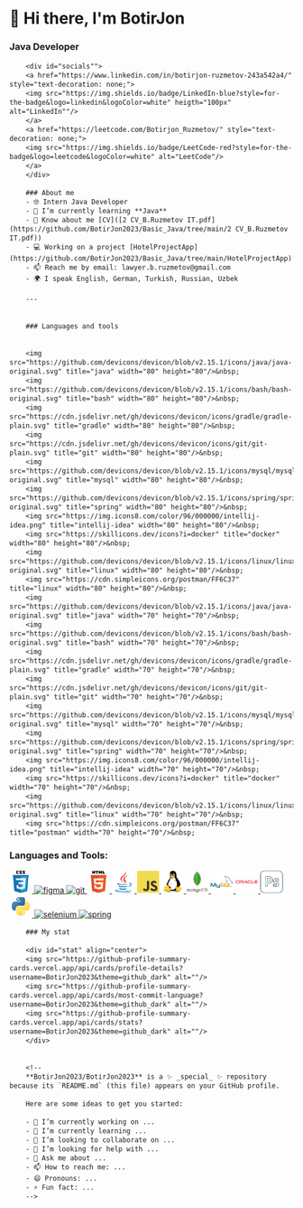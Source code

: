 <div id="header">
		<h1>👋 Hi there, I'm BotirJon </h1>
		<h3>Java Developer</h3>
		</div>
		
		<div id="socials"">
		<a href="https://www.linkedin.com/in/botirjon-ruzmetov-243a542a4/" style="text-decoration: none;">
		<img src="https://img.shields.io/badge/LinkedIn-blue?style=for-the-badge&logo=linkedin&logoColor=white" heigth="100px" alt="LinkedIn""/>
		</a>
		<a href="https://leetcode.com/Botirjon_Ruzmetov/" style="text-decoration: none;">
		<img src="https://img.shields.io/badge/LeetCode-red?style=for-the-badge&logo=leetcode&logoColor=white" alt="LeetCode"/>
		</a>
		</div>
		
		### About me
		- 🤓 Intern Java Developer
		- 🌱 I’m currently learning **Java**
		- 📄 Know about me [CV]([2 CV_B.Ruzmetov IT.pdf](https://github.com/BotirJon2023/Basic_Java/tree/main/2 CV_B.Ruzmetov IT.pdf))
		- 💻 Working on a project [HotelProjectApp](https://github.com/BotirJon2023/Basic_Java/tree/main/HotelProjectApp)
		- 📫 Reach me by email: lawyer.b.ruzmetov@gmail.com
		- 🌍 I speak English, German, Turkish, Russian, Uzbek 
		
		---
		

		### Languages and tools
		

		<img src="https://github.com/devicons/devicon/blob/v2.15.1/icons/java/java-original.svg" title="java" width="80" height="80"/>&nbsp;
		<img src="https://github.com/devicons/devicon/blob/v2.15.1/icons/bash/bash-original.svg" title="bash" width="80" height="80"/>&nbsp;
		<img src="https://cdn.jsdelivr.net/gh/devicons/devicon/icons/gradle/gradle-plain.svg" title="gradle" width="80" height="80"/>&nbsp;
		<img src="https://cdn.jsdelivr.net/gh/devicons/devicon/icons/git/git-plain.svg" title="git" width="80" height="80"/>&nbsp;
		<img src="https://github.com/devicons/devicon/blob/v2.15.1/icons/mysql/mysql-original.svg" title="mysql" width="80" height="80"/>&nbsp;
		<img src="https://github.com/devicons/devicon/blob/v2.15.1/icons/spring/spring-original.svg" title="spring" width="80" height="80"/>&nbsp;
		<img src="https://img.icons8.com/color/96/000000/intellij-idea.png" title="intellij-idea" width="80" height="80"/>&nbsp;
		<img src="https://skillicons.dev/icons?i=docker" title="docker" width="80" height="80"/>&nbsp;
		<img src="https://github.com/devicons/devicon/blob/v2.15.1/icons/linux/linux-original.svg" title="linux" width="80" height="80"/>&nbsp;
		<img src="https://cdn.simpleicons.org/postman/FF6C37" title="linux" width="80" height="80"/>&nbsp;
		<img src="https://github.com/devicons/devicon/blob/v2.15.1/icons/java/java-original.svg" title="java" width="70" height="70"/>&nbsp;
		<img src="https://github.com/devicons/devicon/blob/v2.15.1/icons/bash/bash-original.svg" title="bash" width="70" height="70"/>&nbsp;
		<img src="https://cdn.jsdelivr.net/gh/devicons/devicon/icons/gradle/gradle-plain.svg" title="gradle" width="70" height="70"/>&nbsp;
		<img src="https://cdn.jsdelivr.net/gh/devicons/devicon/icons/git/git-plain.svg" title="git" width="70" height="70"/>&nbsp;
		<img src="https://github.com/devicons/devicon/blob/v2.15.1/icons/mysql/mysql-original.svg" title="mysql" width="70" height="70"/>&nbsp;
		<img src="https://github.com/devicons/devicon/blob/v2.15.1/icons/spring/spring-original.svg" title="spring" width="70" height="70"/>&nbsp;
		<img src="https://img.icons8.com/color/96/000000/intellij-idea.png" title="intellij-idea" width="70" height="70"/>&nbsp;
		<img src="https://skillicons.dev/icons?i=docker" title="docker" width="70" height="70"/>&nbsp;
		<img src="https://github.com/devicons/devicon/blob/v2.15.1/icons/linux/linux-original.svg" title="linux" width="70" height="70"/>&nbsp;
		<img src="https://cdn.simpleicons.org/postman/FF6C37" title="postman" width="70" height="70"/>&nbsp;
		
<h3 align="left">Languages and Tools:</h3>
<p align="left"> <a href="https://www.w3schools.com/css/" target="_blank" rel="noreferrer"> <img src="https://raw.githubusercontent.com/devicons/devicon/master/icons/css3/css3-original-wordmark.svg" alt="css3" width="40" height="40"/> </a> <a href="https://www.figma.com/" target="_blank" rel="noreferrer"> <img src="https://www.vectorlogo.zone/logos/figma/figma-icon.svg" alt="figma" width="40" height="40"/> </a> <a href="https://git-scm.com/" target="_blank" rel="noreferrer"> <img src="https://www.vectorlogo.zone/logos/git-scm/git-scm-icon.svg" alt="git" width="40" height="40"/> </a> <a href="https://www.w3.org/html/" target="_blank" rel="noreferrer"> <img src="https://raw.githubusercontent.com/devicons/devicon/master/icons/html5/html5-original-wordmark.svg" alt="html5" width="40" height="40"/> </a> <a href="https://www.java.com" target="_blank" rel="noreferrer"> <img src="https://raw.githubusercontent.com/devicons/devicon/master/icons/java/java-original.svg" alt="java" width="40" height="40"/> </a> <a href="https://developer.mozilla.org/en-US/docs/Web/JavaScript" target="_blank" rel="noreferrer"> <img src="https://raw.githubusercontent.com/devicons/devicon/master/icons/javascript/javascript-original.svg" alt="javascript" width="40" height="40"/> </a> <a href="https://www.linux.org/" target="_blank" rel="noreferrer"> <img src="https://raw.githubusercontent.com/devicons/devicon/master/icons/linux/linux-original.svg" alt="linux" width="40" height="40"/> </a> <a href="https://www.mongodb.com/" target="_blank" rel="noreferrer"> <img src="https://raw.githubusercontent.com/devicons/devicon/master/icons/mongodb/mongodb-original-wordmark.svg" alt="mongodb" width="40" height="40"/> </a> <a href="https://www.mysql.com/" target="_blank" rel="noreferrer"> <img src="https://raw.githubusercontent.com/devicons/devicon/master/icons/mysql/mysql-original-wordmark.svg" alt="mysql" width="40" height="40"/> </a> <a href="https://www.oracle.com/" target="_blank" rel="noreferrer"> <img src="https://raw.githubusercontent.com/devicons/devicon/master/icons/oracle/oracle-original.svg" alt="oracle" width="40" height="40"/> </a> <a href="https://www.photoshop.com/en" target="_blank" rel="noreferrer"> <img src="https://raw.githubusercontent.com/devicons/devicon/master/icons/photoshop/photoshop-line.svg" alt="photoshop" width="40" height="40"/> </a> <a href="https://www.python.org" target="_blank" rel="noreferrer"> <img src="https://raw.githubusercontent.com/devicons/devicon/master/icons/python/python-original.svg" alt="python" width="40" height="40"/> </a> <a href="https://www.selenium.dev" target="_blank" rel="noreferrer"> <img src="https://raw.githubusercontent.com/detain/svg-logos/780f25886640cef088af994181646db2f6b1a3f8/svg/selenium-logo.svg" alt="selenium" width="40" height="40"/> </a> <a href="https://spring.io/" target="_blank" rel="noreferrer"> <img src="https://www.vectorlogo.zone/logos/springio/springio-icon.svg" alt="spring" width="40" height="40"/> </a> </p>


		

		### My stat
		
		<div id="stat" align="center">
		<img src="https://github-profile-summary-cards.vercel.app/api/cards/profile-details?username=BotirJon2023&theme=github_dark" alt=""/>
		<img src="https://github-profile-summary-cards.vercel.app/api/cards/most-commit-language?username=BotirJon2023&theme=github_dark" alt=""/>
		<img src="https://github-profile-summary-cards.vercel.app/api/cards/stats?username=BotirJon2023&theme=github_dark" alt=""/>
		</div>
		
		
		<!--
		**BotirJon2023/BotirJon2023** is a ✨ _special_ ✨ repository because its `README.md` (this file) appears on your GitHub profile.
		
		Here are some ideas to get you started:
		
		- 🔭 I’m currently working on ...
		- 🌱 I’m currently learning ...
		- 👯 I’m looking to collaborate on ...
		- 🤔 I’m looking for help with ...
		- 💬 Ask me about ...
		- 📫 How to reach me: ...
		- 😄 Pronouns: ...
		- ⚡ Fun fact: ...
		-->

